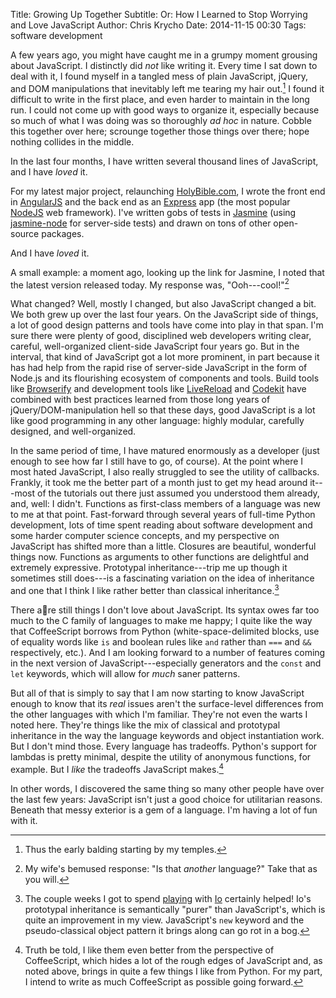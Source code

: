 Title: Growing Up Together
Subtitle: Or: How I Learned to Stop Worrying and Love JavaScript
Author: Chris Krycho
Date: 2014-11-15 00:30
Tags: software development

A few years ago, you might have caught me in a grumpy moment grousing about
JavaScript. I distinctly did *not* like writing it. Every time I sat down to
deal with it, I found myself in a tangled mess of plain JavaScript, jQuery, and
DOM manipulations that inevitably left me tearing my hair out.[^1] I found it
difficult to write in the first place, and even harder to maintain in the long
run. I could not come up with good ways to organize it, especially because so
much of what I was doing was so thoroughly _ad hoc_ in nature. Cobble this
together over here; scrounge together those things over there; hope nothing
collides in the middle.

In the last four months, I have written several thousand lines of JavaScript,
and I have *loved* it.

For my latest major project, relaunching [HolyBible.com][hbc], I wrote the front
end in [AngularJS][ng] and the back end as an [Express][express] app (the most
popular [NodeJS][node] web framework). I've written gobs of tests in
[Jasmine][jasmine] (using [jasmine-node][jn] for server-side tests) and drawn on
tons of other open-source packages.

And I have *loved* it.

A small example: a moment ago, looking up the link for Jasmine, I noted that the
latest version released today. My response was, "Ooh---cool!"[^2]

What changed? Well, mostly I changed, but also JavaScript changed a bit. We both
grew up over the last four years. On the JavaScript side of things, a lot of
good design patterns and tools have come into play in that span. I'm sure there
were plenty of good, disciplined web developers writing clear, careful,
well-organized client-side JavaScript four years go. But in the interval, that
kind of JavaScript got a lot more prominent, in part because it has had help
from the rapid rise of server-side JavaScript in the form of Node.js and its
flourishing ecosystem of components and tools. Build tools like
[Browserify][browserify] and development tools like [LiveReload][lr] and
[Codekit][ck] have combined with best practices learned from those long years of
jQuery/DOM-manipulation hell so that these days, good JavaScript is a lot like
good programming in any other language: highly modular, carefully designed, and
well-organized.

In the same period of time, I have matured enormously as a developer (just
enough to see how far I still have to go, of course). At the point where I most
hated JavaScript, I also really struggled to see the utility of callbacks.
Frankly, it took me the better part of a month just to get my head around
it---most of the tutorials out there just assumed you understood them already,
and, well: I didn't. Functions as first-class members of a language was new to
me at that point. Fast-forward through several years of full-time Python
development, lots of time spent reading about software development and some
harder computer science concepts, and my perspective on JavaScript has shifted
more than a little. Closures are beautiful, wonderful things now. Functions as
arguments to other functions are delightful and extremely expressive. Prototypal
inheritance---trip me up though it sometimes still does---is a fascinating
variation on the idea of inheritance and one that I think I like rather better
than classical inheritance.[^io]

There are still things I don't love about JavaScript. Its syntax owes far too
much to the C family of languages to make me happy; I quite like the way that
CoffeeScript borrows from Python (white-space-delimited blocks, use of equality
words like `is` and boolean rules like `and` rather than `===` and `&&`
respectively, etc.). And I am looking forward to a number of features coming in
the next version of JavaScript---especially generators and the `const` and `let`
keywords, which will allow for *much* saner patterns.

But all of that is simply to say that I am now starting to know JavaScript
enough to know that its *real* issues aren't the surface-level differences from
the other languages with which I'm familiar. They're not even the warts I noted
here. They're things like the mix of classical and prototypal inheritance in the
way the language keywords and object instantiation work. But I don't mind those.
Every language has tradeoffs. Python's support for lambdas is pretty minimal,
despite the utility of anonymous functions, for example. But I *like* the
tradeoffs JavaScript makes.[^coffee]

In other words, I discovered the same thing so many other people have over the
last few years: JavaScript isn't just a good choice for utilitarian reasons.
Beneath that messy exterior is a gem of a language. I'm having a lot of fun with
it.

[browserify]: http://browserify.org
[lr]: http://livereload.com
[ck]: https://incident57.com/codekit/
[hbc]: https://holybible.com
[ng]: https://angularjs.org
[express]: http://expressjs.com
[node]: http://nodejs.org
[jasmine]: http://jasmine.github.io
[jn]: https://github.com/mhevery/jasmine-node
[iolang]: http://iolanguage.org
[iopost]: http://www.chriskrycho.com/2014/a-little-crazy.html

[^1]: Thus the early balding starting by my temples.

[^2]: My wife's bemused response: "Is that *another* language?" Take that as you will.

[^io]: The couple weeks I got to spend [playing][iopost] with [Io][iolang] certainly helped! Io's prototypal inheritance is semantically "purer" than JavaScript's, which is quite an improvement in my view. JavaScript's `new` keyword and the pseudo-classical object pattern it brings along can go rot in a bog.

[^coffee]: Truth be told, I like them even better from the perspective of CoffeeScript, which hides a lot of the rough edges of JavaScript and, as noted above, brings in quite a few things I like from Python. For my part, I intend to write as much CoffeeScript as possible going forward.
